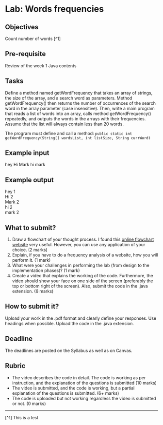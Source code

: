 # Lab: Words frequencies

## Objectives
Count number of words [^1]

## Pre-requisite
Review of the week 1 Java contents

## Tasks
Define a method named getWordFrequency that takes an array of strings, the size of the array, and a search word as parameters. 
Method getWordFrequency() then returns the number of occurrences of the search word in the array parameter (case insensitive). 
Then, write a main program that reads a list of words into an array, calls method getWordFrequency() repeatedly, and outputs the words 
in the arrays with their frequencies. Assume that the list will always contain less than 20 words.

The program must define and call a method:
```public static int getWordFrequency(String[] wordsList, int listSize, String currWord)```

## Example input
hey Hi Mark hi mark

## Example output
hey 1  
Hi 2    
Mark 2   
hi 2   
mark 2   

## What to submit?
1. Draw a flowchart of your thought process. I found this [online flowchart website](www.draw.io) very useful.
However, you can use any application of your choice. (2 marks)
2. Explain, if you have to do a frequency analysis of a website, how you will perform it. (1 mark)
3. What were your challenges in performing the lab (from design to the implementation phases)? (1 mark)
4. Create a video that explains the working of the code. Furthermore, the video should show your face on one side of the screen 
(preferably the top or bottom right of the screen). Also, submit the code in the .java extension. (6 marks)

## How to submit it?
Upload your work in the .pdf format and clearly define your responses. Use headings when possible. Upload the code in the .java extension.

## Deadline
The deadlines are posted on the Syllabus as well as on Canvas.

## Rubric
- The video describes the code in detail. The code is working as per instruction, and the explanation of the questions is submitted (10 marks)
- The video is submitted, and the code is working, but a partial explanation of the questions is submitted. (6+ marks)
- The code is uploaded but not working regardless the video is submitted or not. (0 marks)

----
[^1] This is a test
